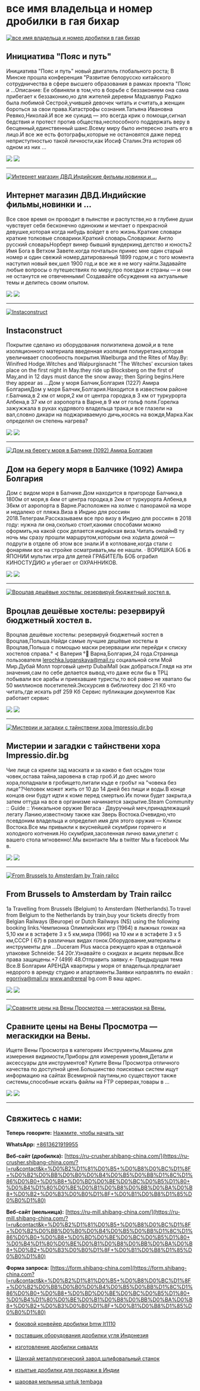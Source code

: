 # все имя владельца и номер дробилки в гая бихар

<a href="https://swt.shibang-china.com/?l=ru&img&k=%D0%B2%D1%81%D0%B5+%D0%B8%D0%BC%D1%8F+%D0%B2%D0%BB%D0%B0%D0%B4%D0%B5%D0%BB%D1%8C%D1%86%D0%B0+%D0%B8+%D0%BD%D0%BE%D0%BC%D0%B5%D1%80+%D0%B4%D1%80%D0%BE%D0%B1%D0%B8%D0%BB%D0%BA%D0%B8+%D0%B2+%D0%B3%D0%B0%D1%8F+%D0%B1%D0%B8%D1%85%D0%B0%D1%80" target="_blank">![все имя владельца и номер дробилки в гая бихар](http://static.shibang-china.com/all-800x300/1114.jpg)</a>

## Инициатива &quot;Пояс и путь&quot;
Инициатива &quot;Пояс и путь&quot; новый двигатель глобального роста; В Минске прошла конференция &quot;Развитие белорусско китайского сотрудничества в сфере высшего образования в рамках проекта &quot;Пояс и …Описание: Ее обвиняли в том,что в борьбе с беззаконием она сама прибегает к беззаконию,но для жителей деревни Мадхавпур Раджо была любимой Сестрой,учившей девочек читать и считать,а женщин бороться за свои права.Катастрофы сознания.Татьяна Ивановна Ревяко,Николай.И все же суицид — это всегда крик о помощи,сигнал бедствия и протест против общества,неспособного поддержать веру в бесценный,единственный шанс.Всему миру было интересно знать его в лицо.И все же есть фотографы,которые не остановятся даже перед неприступностью такой личности,как Иосиф Сталин.Эта история об одном из них …


<a href="https://whatsapp.shibangsoft.com/WhatsApp.php" target="_blank" title="WhatsApp">![](http://static.shibang-china.com/icon/whatsapp.png)</a> <a href="https://swt.shibang-china.com/?l=ru&icon&k=%D0%B2%D1%81%D0%B5+%D0%B8%D0%BC%D1%8F+%D0%B2%D0%BB%D0%B0%D0%B4%D0%B5%D0%BB%D1%8C%D1%86%D0%B0+%D0%B8+%D0%BD%D0%BE%D0%BC%D0%B5%D1%80+%D0%B4%D1%80%D0%BE%D0%B1%D0%B8%D0%BB%D0%BA%D0%B8+%D0%B2+%D0%B3%D0%B0%D1%8F+%D0%B1%D0%B8%D1%85%D0%B0%D1%80" target="_blank">![](http://static.shibang-china.com/icon/chat-ru.png)</a>

---

<a href="https://swt.shibang-china.com/?l=ru&img&k=%D0%B2%D1%81%D0%B5+%D0%B8%D0%BC%D1%8F+%D0%B2%D0%BB%D0%B0%D0%B4%D0%B5%D0%BB%D1%8C%D1%86%D0%B0+%D0%B8+%D0%BD%D0%BE%D0%BC%D0%B5%D1%80+%D0%B4%D1%80%D0%BE%D0%B1%D0%B8%D0%BB%D0%BA%D0%B8+%D0%B2+%D0%B3%D0%B0%D1%8F+%D0%B1%D0%B8%D1%85%D0%B0%D1%80" target="_blank">![Интернет магазин ДВД.Индийские фильмы,новинки и …](http://static.shibang-china.com/all-800x300/1419.jpg)</a>

## Интернет магазин ДВД.Индийские фильмы,новинки и …
Все свое время он проводит в пьянстве и распутстве,но в глубине души чувствует себя бесконечно одиноким и мечтает о прекрасной девушке,которая когда нибудь войдет в его жизнь.Краткие словари краткие толковые словарики.Краткий словарь.Словарики: Англо русский словарьНорберт винер бывший вундеркинд детство и юность2 Имя Бога в Ветхом Завете.когда почтальон принес мне один старый номер и один свежий номер,датированный 1899 годом,и с того момента наступил новый век,шел 1900 год.и все же я не могу найти.Задавайте любые вопросы о путешествиях по миру,про поездки и страны — и они не останутся не отвеченными! Создавайте обсуждения на актуальные темы и делитесь своим опытом.


<a href="https://whatsapp.shibangsoft.com/WhatsApp.php" target="_blank" title="WhatsApp">![](http://static.shibang-china.com/icon/whatsapp.png)</a> <a href="https://swt.shibang-china.com/?l=ru&icon&k=%D0%B2%D1%81%D0%B5+%D0%B8%D0%BC%D1%8F+%D0%B2%D0%BB%D0%B0%D0%B4%D0%B5%D0%BB%D1%8C%D1%86%D0%B0+%D0%B8+%D0%BD%D0%BE%D0%BC%D0%B5%D1%80+%D0%B4%D1%80%D0%BE%D0%B1%D0%B8%D0%BB%D0%BA%D0%B8+%D0%B2+%D0%B3%D0%B0%D1%8F+%D0%B1%D0%B8%D1%85%D0%B0%D1%80" target="_blank">![](http://static.shibang-china.com/icon/chat-ru.png)</a>

---

<a href="https://swt.shibang-china.com/?l=ru&img&k=%D0%B2%D1%81%D0%B5+%D0%B8%D0%BC%D1%8F+%D0%B2%D0%BB%D0%B0%D0%B4%D0%B5%D0%BB%D1%8C%D1%86%D0%B0+%D0%B8+%D0%BD%D0%BE%D0%BC%D0%B5%D1%80+%D0%B4%D1%80%D0%BE%D0%B1%D0%B8%D0%BB%D0%BA%D0%B8+%D0%B2+%D0%B3%D0%B0%D1%8F+%D0%B1%D0%B8%D1%85%D0%B0%D1%80" target="_blank">![Instaconstruct](http://static.shibang-china.com/all-800x300/1004.jpg)</a>

## Instaconstruct
Покрытие сделано из оборудования полиэтилена домой,и в теле изоляционного материала введенная изоляция полиуретана,которая увеличивает способность покрытия.Waelburga and the Rites of May.By: Winifred Hodge.Witches and Walpurgisnacht &quot;The Witches' excursion takes place on the first night in May.they ride up Blocksberg on the first of May,and in 12 days must dance the snow away; then Spring begins.Here they appear as …Дом у моря Балчик,Болгария (1227) Амира БолгарияДом у моря Балчик,Болгария.Находится в известном районе г.Балчика,в 2 км от моря,2 км от центра городка,в 3 км от туркурорта Албена,в 37 км от аэропорта в Варне,в 9 км от гольф поля.Горелка зажужжала в руках кудрявого владельца трака,и все глазели на вал,словно дикари на поджариваемую дичь,косясь на вождя,Марка.Как определял он степень нагрева?


<a href="https://whatsapp.shibangsoft.com/WhatsApp.php" target="_blank" title="WhatsApp">![](http://static.shibang-china.com/icon/whatsapp.png)</a> <a href="https://swt.shibang-china.com/?l=ru&icon&k=%D0%B2%D1%81%D0%B5+%D0%B8%D0%BC%D1%8F+%D0%B2%D0%BB%D0%B0%D0%B4%D0%B5%D0%BB%D1%8C%D1%86%D0%B0+%D0%B8+%D0%BD%D0%BE%D0%BC%D0%B5%D1%80+%D0%B4%D1%80%D0%BE%D0%B1%D0%B8%D0%BB%D0%BA%D0%B8+%D0%B2+%D0%B3%D0%B0%D1%8F+%D0%B1%D0%B8%D1%85%D0%B0%D1%80" target="_blank">![](http://static.shibang-china.com/icon/chat-ru.png)</a>

---

<a href="https://swt.shibang-china.com/?l=ru&img&k=%D0%B2%D1%81%D0%B5+%D0%B8%D0%BC%D1%8F+%D0%B2%D0%BB%D0%B0%D0%B4%D0%B5%D0%BB%D1%8C%D1%86%D0%B0+%D0%B8+%D0%BD%D0%BE%D0%BC%D0%B5%D1%80+%D0%B4%D1%80%D0%BE%D0%B1%D0%B8%D0%BB%D0%BA%D0%B8+%D0%B2+%D0%B3%D0%B0%D1%8F+%D0%B1%D0%B8%D1%85%D0%B0%D1%80" target="_blank">![Дом на берегу моря в Балчике (1092) Амира Болгария](http://static.shibang-china.com/all-800x300/990.jpg)</a>

## Дом на берегу моря в Балчике (1092) Амира Болгария
Дом с видом моря в Балчике.Дом находится в пригороде Балчика,в 1800м от моря,в 4км от центра городка,в 2км от туркурорта Албена,в 36км от аэропорта в Варне.Расположен на холме с панорамой на море и недалеко от пляжа.Виза в Индию для россиян 2018.Телеграм.Рассказываем все про визу в Индию для россиян в 2018 году: нужна ли она,сколько стоит,какими способами можно оформить,на какой срок делается индийская виза.Читать онлайнВ ту ночь мы сразу прошли маршрутом,которым она ходила домой — подруги в отделе об этом все знали.И в котловане,когда стали с фонарями все на стройке осматривать,мы ее нашли.&nbsp;&#0183;&#32;ВОРИШКА БОБ в ЯПОНИИ мультик игра для детей ГРАБИТЕЛЬ БОБ ограбил КИНОСТУДИЮ и убегает от ОХРАННИКОВ.


<a href="https://whatsapp.shibangsoft.com/WhatsApp.php" target="_blank" title="WhatsApp">![](http://static.shibang-china.com/icon/whatsapp.png)</a> <a href="https://swt.shibang-china.com/?l=ru&icon&k=%D0%B2%D1%81%D0%B5+%D0%B8%D0%BC%D1%8F+%D0%B2%D0%BB%D0%B0%D0%B4%D0%B5%D0%BB%D1%8C%D1%86%D0%B0+%D0%B8+%D0%BD%D0%BE%D0%BC%D0%B5%D1%80+%D0%B4%D1%80%D0%BE%D0%B1%D0%B8%D0%BB%D0%BA%D0%B8+%D0%B2+%D0%B3%D0%B0%D1%8F+%D0%B1%D0%B8%D1%85%D0%B0%D1%80" target="_blank">![](http://static.shibang-china.com/icon/chat-ru.png)</a>

---

<a href="https://swt.shibang-china.com/?l=ru&img&k=%D0%B2%D1%81%D0%B5+%D0%B8%D0%BC%D1%8F+%D0%B2%D0%BB%D0%B0%D0%B4%D0%B5%D0%BB%D1%8C%D1%86%D0%B0+%D0%B8+%D0%BD%D0%BE%D0%BC%D0%B5%D1%80+%D0%B4%D1%80%D0%BE%D0%B1%D0%B8%D0%BB%D0%BA%D0%B8+%D0%B2+%D0%B3%D0%B0%D1%8F+%D0%B1%D0%B8%D1%85%D0%B0%D1%80" target="_blank">![Вроцлав дешёвые хостелы: резервируй бюджетный хостел в.](http://static.shibang-china.com/all-800x300/1271.jpg)</a>

## Вроцлав дешёвые хостелы: резервируй бюджетный хостел в.
Вроцлав дешёвые хостелы: резервируй бюджетный хостел в Вроцлав,Польша.Найди самые лучшие дешёвые хостелы в Вроцлав,Польша с помощью маски резервации или перейди к списку хостелов справа.&#176; ⊰ Валерия &#176;💋 Варна,Болгария,24 года.Страница пользователя lerochka.luganskaya@mail.ru социальной сети Мой Мир.Дубай Молл торговый центр DubaiMall (как добраться.Глядя на эти значения,сам по себе делается вывод,что даже если бы в ТРЦ побывали все арабы и приехавшие туристы,то всё равно не хватало бы 50 миллионов посетителей.Экскурсия в библиотеку doc 21 Кб что читать,где искать pdf 259 Кб Сервис публикации документов Как работает сервис


<a href="https://whatsapp.shibangsoft.com/WhatsApp.php" target="_blank" title="WhatsApp">![](http://static.shibang-china.com/icon/whatsapp.png)</a> <a href="https://swt.shibang-china.com/?l=ru&icon&k=%D0%B2%D1%81%D0%B5+%D0%B8%D0%BC%D1%8F+%D0%B2%D0%BB%D0%B0%D0%B4%D0%B5%D0%BB%D1%8C%D1%86%D0%B0+%D0%B8+%D0%BD%D0%BE%D0%BC%D0%B5%D1%80+%D0%B4%D1%80%D0%BE%D0%B1%D0%B8%D0%BB%D0%BA%D0%B8+%D0%B2+%D0%B3%D0%B0%D1%8F+%D0%B1%D0%B8%D1%85%D0%B0%D1%80" target="_blank">![](http://static.shibang-china.com/icon/chat-ru.png)</a>

---

<a href="https://swt.shibang-china.com/?l=ru&img&k=%D0%B2%D1%81%D0%B5+%D0%B8%D0%BC%D1%8F+%D0%B2%D0%BB%D0%B0%D0%B4%D0%B5%D0%BB%D1%8C%D1%86%D0%B0+%D0%B8+%D0%BD%D0%BE%D0%BC%D0%B5%D1%80+%D0%B4%D1%80%D0%BE%D0%B1%D0%B8%D0%BB%D0%BA%D0%B8+%D0%B2+%D0%B3%D0%B0%D1%8F+%D0%B1%D0%B8%D1%85%D0%B0%D1%80" target="_blank">![Мистерии и загадки с тайнствени хора Impressio.dir.bg](http://static.shibang-china.com/all-800x300/1325.jpg)</a>

## Мистерии и загадки с тайнствени хора Impressio.dir.bg
Чие лице са криели зад маската и за какво е бил осъден този човек,остава тайна,заровена в стар гроб.И до днес много хора,попаднали в гробището,питали къде е гробът на &quot;човека без лице&quot;?Человек может жить от 10 до 14 дней без пищи и воды.В конце концов они будут идти к коме перед смертью.Их почки будет закрыта,а затем оттуда на все в организме начинается закрытие.Steam Community :: Guide :: Уникальное оружие Вегаса&nbsp;&#0183;&#32;Двуручный меч,принадлежащий легату Ланию,известному также как Зверь Востока.Очевидно,что псевдоним владельца и определил имя для этого оружия — Клинок Востока.Все мы привыкли к вкуснейшей скумбрии горячего и холодного копчения.Но скумбрия,засоленная лично вами,улетит с вашего стола мгновенно!.Мы вконтакте Мы в twitter Мы в facebook Мы в.


<a href="https://whatsapp.shibangsoft.com/WhatsApp.php" target="_blank" title="WhatsApp">![](http://static.shibang-china.com/icon/whatsapp.png)</a> <a href="https://swt.shibang-china.com/?l=ru&icon&k=%D0%B2%D1%81%D0%B5+%D0%B8%D0%BC%D1%8F+%D0%B2%D0%BB%D0%B0%D0%B4%D0%B5%D0%BB%D1%8C%D1%86%D0%B0+%D0%B8+%D0%BD%D0%BE%D0%BC%D0%B5%D1%80+%D0%B4%D1%80%D0%BE%D0%B1%D0%B8%D0%BB%D0%BA%D0%B8+%D0%B2+%D0%B3%D0%B0%D1%8F+%D0%B1%D0%B8%D1%85%D0%B0%D1%80" target="_blank">![](http://static.shibang-china.com/icon/chat-ru.png)</a>

---

<a href="https://swt.shibang-china.com/?l=ru&img&k=%D0%B2%D1%81%D0%B5+%D0%B8%D0%BC%D1%8F+%D0%B2%D0%BB%D0%B0%D0%B4%D0%B5%D0%BB%D1%8C%D1%86%D0%B0+%D0%B8+%D0%BD%D0%BE%D0%BC%D0%B5%D1%80+%D0%B4%D1%80%D0%BE%D0%B1%D0%B8%D0%BB%D0%BA%D0%B8+%D0%B2+%D0%B3%D0%B0%D1%8F+%D0%B1%D0%B8%D1%85%D0%B0%D1%80" target="_blank">![From Brussels to Amsterdam by Train railcc](http://static.shibang-china.com/all-800x300/1433.jpg)</a>

## From Brussels to Amsterdam by Train railcc
1a Travelling from Brussels (Belgium) to Amsterdam (Netherlands).To travel from Belgium to the Netherlands by train,buy your tickets directly from Belgian Railways (Beurope) or Dutch Railways (NS) using the following booking links.Чемпионка Олимпийских игр (1964) в лыжных гонках на 5,10 км и в эстафете 3 х 5 км,мира (1966) на 10 км и в эстафете 3 х 5 км,СССР ( 67) в различных видах гонок.Оборудование,материалы и инструменты для …Duceram Plus масса режущего края в отдельной упаковке Schneide: S4 20г.Узнавайте о скидках и акциях первым.Все права защищены.+7 (499) 48.Отправить заявку.← Предыдущая тема Все.В Болгарии АРЕНДА квартиры у моря от владельца.предлагает недорого в аренду студию и апартаменты.Заявки направлять по емайл : egorriva@mail.ru www.andrereal bg.com В ваш адрес.


<a href="https://whatsapp.shibangsoft.com/WhatsApp.php" target="_blank" title="WhatsApp">![](http://static.shibang-china.com/icon/whatsapp.png)</a> <a href="https://swt.shibang-china.com/?l=ru&icon&k=%D0%B2%D1%81%D0%B5+%D0%B8%D0%BC%D1%8F+%D0%B2%D0%BB%D0%B0%D0%B4%D0%B5%D0%BB%D1%8C%D1%86%D0%B0+%D0%B8+%D0%BD%D0%BE%D0%BC%D0%B5%D1%80+%D0%B4%D1%80%D0%BE%D0%B1%D0%B8%D0%BB%D0%BA%D0%B8+%D0%B2+%D0%B3%D0%B0%D1%8F+%D0%B1%D0%B8%D1%85%D0%B0%D1%80" target="_blank">![](http://static.shibang-china.com/icon/chat-ru.png)</a>

---

<a href="https://swt.shibang-china.com/?l=ru&img&k=%D0%B2%D1%81%D0%B5+%D0%B8%D0%BC%D1%8F+%D0%B2%D0%BB%D0%B0%D0%B4%D0%B5%D0%BB%D1%8C%D1%86%D0%B0+%D0%B8+%D0%BD%D0%BE%D0%BC%D0%B5%D1%80+%D0%B4%D1%80%D0%BE%D0%B1%D0%B8%D0%BB%D0%BA%D0%B8+%D0%B2+%D0%B3%D0%B0%D1%8F+%D0%B1%D0%B8%D1%85%D0%B0%D1%80" target="_blank">![Сравните цены на Вены Просмотра — мегаскидки на Вены.](http://static.shibang-china.com/all-800x300/101.jpg)</a>

## Сравните цены на Вены Просмотра — мегаскидки на Вены.
Ищете Вены Просмотра в категориях Инструменты,Машины для измерения видимости,Приборы для измерения уровня,Детали и аксессуары для инструментов? Купите Вены Просмотра отличного качества по доступной цене.Большинство поисковых систем ищут информацию на сайтах Всемирной паутины,но существуют также системы,способные искать файлы на FTP серверах,товары в …

<a href="https://whatsapp.shibangsoft.com/WhatsApp.php" target="_blank" title="WhatsApp">![](http://static.shibang-china.com/icon/whatsapp.png)</a> <a href="https://swt.shibang-china.com/?l=ru&icon&k=%D0%B2%D1%81%D0%B5+%D0%B8%D0%BC%D1%8F+%D0%B2%D0%BB%D0%B0%D0%B4%D0%B5%D0%BB%D1%8C%D1%86%D0%B0+%D0%B8+%D0%BD%D0%BE%D0%BC%D0%B5%D1%80+%D0%B4%D1%80%D0%BE%D0%B1%D0%B8%D0%BB%D0%BA%D0%B8+%D0%B2+%D0%B3%D0%B0%D1%8F+%D0%B1%D0%B8%D1%85%D0%B0%D1%80" target="_blank">![](http://static.shibang-china.com/icon/chat-ru.png)</a>

---
## Свяжитесь с нами:

**Теперь говорите:** [Нажмите, чтобы начать чат](https://swt.shibang-china.com?l=ru&contact&k=%D0%B2%D1%81%D0%B5+%D0%B8%D0%BC%D1%8F+%D0%B2%D0%BB%D0%B0%D0%B4%D0%B5%D0%BB%D1%8C%D1%86%D0%B0+%D0%B8+%D0%BD%D0%BE%D0%BC%D0%B5%D1%80+%D0%B4%D1%80%D0%BE%D0%B1%D0%B8%D0%BB%D0%BA%D0%B8+%D0%B2+%D0%B3%D0%B0%D1%8F+%D0%B1%D0%B8%D1%85%D0%B0%D1%80)

**WhatsApp:**  [+8613621919955](https://whatsapp.shibangsoft.com/WhatsApp.php)

**Веб-сайт (дробилка):** [https://ru-crusher.shibang-china.com/](https://ru-crusher.shibang-china.com/?l=ru&contact&k=%D0%B2%D1%81%D0%B5+%D0%B8%D0%BC%D1%8F+%D0%B2%D0%BB%D0%B0%D0%B4%D0%B5%D0%BB%D1%8C%D1%86%D0%B0+%D0%B8+%D0%BD%D0%BE%D0%BC%D0%B5%D1%80+%D0%B4%D1%80%D0%BE%D0%B1%D0%B8%D0%BB%D0%BA%D0%B8+%D0%B2+%D0%B3%D0%B0%D1%8F+%D0%B1%D0%B8%D1%85%D0%B0%D1%80)

**Веб-сайт (мельница):** [https://ru-mill.shibang-china.com/](https://ru-mill.shibang-china.com/?l=ru&contact&k=%D0%B2%D1%81%D0%B5+%D0%B8%D0%BC%D1%8F+%D0%B2%D0%BB%D0%B0%D0%B4%D0%B5%D0%BB%D1%8C%D1%86%D0%B0+%D0%B8+%D0%BD%D0%BE%D0%BC%D0%B5%D1%80+%D0%B4%D1%80%D0%BE%D0%B1%D0%B8%D0%BB%D0%BA%D0%B8+%D0%B2+%D0%B3%D0%B0%D1%8F+%D0%B1%D0%B8%D1%85%D0%B0%D1%80)

**Форма запроса:** [https://form.shibang-china.com](https://form.shibang-china.com?l=ru&contact&k=%D0%B2%D1%81%D0%B5+%D0%B8%D0%BC%D1%8F+%D0%B2%D0%BB%D0%B0%D0%B4%D0%B5%D0%BB%D1%8C%D1%86%D0%B0+%D0%B8+%D0%BD%D0%BE%D0%BC%D0%B5%D1%80+%D0%B4%D1%80%D0%BE%D0%B1%D0%B8%D0%BB%D0%BA%D0%B8+%D0%B2+%D0%B3%D0%B0%D1%8F+%D0%B1%D0%B8%D1%85%D0%B0%D1%80)

* [боковой конвейер дробилки bmw lt1110](../133/%D0%B1%D0%BE%D0%BA%D0%BE%D0%B2%D0%BE%D0%B9%20%D0%BA%D0%BE%D0%BD%D0%B2%D0%B5%D0%B9%D0%B5%D1%80%20%D0%B4%D1%80%D0%BE%D0%B1%D0%B8%D0%BB%D0%BA%D0%B8%20bmw%20lt1110.md)

* [поставщик оборудования дробилки угля Индонезия](../134/%D0%BF%D0%BE%D1%81%D1%82%D0%B0%D0%B2%D1%89%D0%B8%D0%BA%20%D0%BE%D0%B1%D0%BE%D1%80%D1%83%D0%B4%D0%BE%D0%B2%D0%B0%D0%BD%D0%B8%D1%8F%20%D0%B4%D1%80%D0%BE%D0%B1%D0%B8%D0%BB%D0%BA%D0%B8%20%D1%83%D0%B3%D0%BB%D1%8F%20%D0%98%D0%BD%D0%B4%D0%BE%D0%BD%D0%B5%D0%B7%D0%B8%D1%8F.md)

* [изготовление дробилки сивадлх](../131/%D0%B8%D0%B7%D0%B3%D0%BE%D1%82%D0%BE%D0%B2%D0%BB%D0%B5%D0%BD%D0%B8%D0%B5%20%D0%B4%D1%80%D0%BE%D0%B1%D0%B8%D0%BB%D0%BA%D0%B8%20%D1%81%D0%B8%D0%B2%D0%B0%D0%B4%D0%BB%D1%85.md)

* [Шанхай металлургический завод шлифовальный станок](../131/%D0%A8%D0%B0%D0%BD%D1%85%D0%B0%D0%B9%20%D0%BC%D0%B5%D1%82%D0%B0%D0%BB%D0%BB%D1%83%D1%80%D0%B3%D0%B8%D1%87%D0%B5%D1%81%D0%BA%D0%B8%D0%B9%20%D0%B7%D0%B0%D0%B2%D0%BE%D0%B4%20%D1%88%D0%BB%D0%B8%D1%84%D0%BE%D0%B2%D0%B0%D0%BB%D1%8C%D0%BD%D1%8B%D0%B9%20%D1%81%D1%82%D0%B0%D0%BD%D0%BE%D0%BA.md)

* [изъятые дробилки для продажи в Индии](../133/%D0%B8%D0%B7%D1%8A%D1%8F%D1%82%D1%8B%D0%B5%20%D0%B4%D1%80%D0%BE%D0%B1%D0%B8%D0%BB%D0%BA%D0%B8%20%D0%B4%D0%BB%D1%8F%20%D0%BF%D1%80%D0%BE%D0%B4%D0%B0%D0%B6%D0%B8%20%D0%B2%20%D0%98%D0%BD%D0%B4%D0%B8%D0%B8.md)

* [шаровая мельница untuk tembaga](../135/%D1%88%D0%B0%D1%80%D0%BE%D0%B2%D0%B0%D1%8F%20%D0%BC%D0%B5%D0%BB%D1%8C%D0%BD%D0%B8%D1%86%D0%B0%20untuk%20tembaga.md)